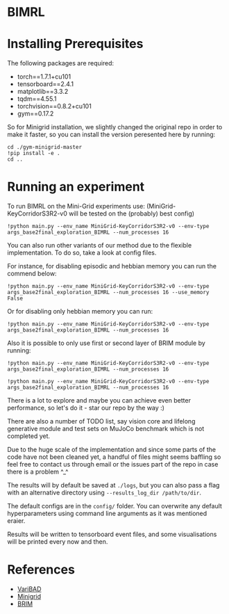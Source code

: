 # BIMRL

# Installing Prerequisites

The following packages are required:

- torch==1.7.1+cu101
- tensorboard==2.4.1
- matplotlib==3.3.2
- tqdm==4.55.1
- torchvision==0.8.2+cu101
- gym==0.17.2

So for Minigrid installation, we slightly changed the original repo in order to make it faster, so you can install the version peresented here by running:
```
cd ./gym-minigrid-master
!pip install -e .
cd ..
```
# Running an experiment


To run BIMRL on the Mini-Grid experiments use: (MiniGrid-KeyCorridorS3R2-v0 will be tested on the (probably) best config)
```
!python main.py --env_name MiniGrid-KeyCorridorS3R2-v0 --env-type args_base2final_exploration_BIMRL --num_processes 16
```

You can also run other variants of our method due to the flexible implementation. To do so, take a look at config files. 

For instance, for disabling episodic and hebbian memory you can run the commend below:
```
!python main.py --env_name MiniGrid-KeyCorridorS3R2-v0 --env-type args_base2final_exploration_BIMRL --num_processes 16 --use_memory False
```
Or for disabling only hebbian memory you can run:
```
!python main.py --env_name MiniGrid-KeyCorridorS3R2-v0 --env-type args_base2final_exploration_BIMRL --num_processes 16
```
Also it is possible to only use first or second layer of BRIM module by running:
```
!python main.py --env_name MiniGrid-KeyCorridorS3R2-v0 --env-type args_base2final_exploration_BIMRL --num_processes 16
```
```
!python main.py --env_name MiniGrid-KeyCorridorS3R2-v0 --env-type args_base2final_exploration_BIMRL --num_processes 16
```
There is a lot to explore and maybe you can achieve even better performance, so let's do it - star our repo by the way :)

There are also a number of TODO list, say vision core and lifelong generative module and test sets on MuJoCo benchmark which is not completed yet.

Due to the huge scale of the implementation and since some parts of the code have not been cleaned yet, a handful of files might seems baffling so feel free to contact us through email or the issues part of the repo in case there is a problem ^_^

The results will by default be saved at `./logs`, 
but you can also pass a flag with an alternative directory using `--results_log_dir /path/to/dir`.

The default configs are in the `config/` folder. 
You can overwrite any default hyperparameters using command line arguments as it was mentioned eraier.

Results will be written to tensorboard event files, 
and some visualisations will be printed every now and then.

# References

* [VariBAD](https://github.com/lmzintgraf/varibad)
* [Minigrid](https://github.com/Farama-Foundation/Minigrid)
* [BRIM](https://github.com/sarthmit/BRIMs)
